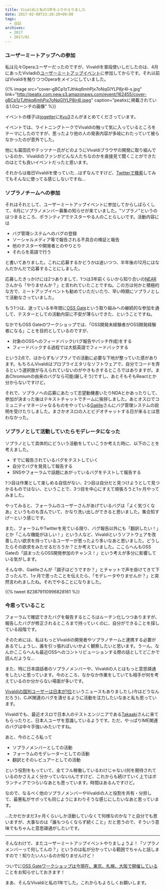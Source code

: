 ```yaml
---
title: Vivaldiと私の1年をふりかえりました
date: 2017-02-08T23:28:20+09:00
tags:
  - 日記
archives:
  - 2017
  - 2017/02
---
```


### ユーザーミートアップへの参加

私は元々Operaユーザーだったのですが、Vivaldiを普段使いしだしたのは、4月にあったVivladiの[ユーザーミートアップイベント](http://vivaldimeetup01.peatix.com)に参加してからです。それ以前はVivaldiを触りつつOperaをメインにしていました。

{{% image src="cover-gBCp1zTJthkq6mhPjx7oNqGlYLP8jr4l-s.jpg" link="http://peatix.com.new.s3.amazonaws.com/event/162455/cover-gBCp1zTJthkq6mhPjx7oNqGlYLP8jr4l.jpeg" caption="peatixに掲載されている1.0ローンチの画像" %}}

イベントの様子は[togetter](https://togetter.com/li/967261)に[Kyu3](http://kyu3.blog.jp/profile.html)さんがまとめてくださっています。

イベントでは、ライトニングトークでVivaldiの触って気に入っているところをテーマにしたのですが、思ったより他の人の発表内容が多岐にわたっていて被らなかったのが意外でした。

他にも冨田氏やテッツナー氏がどのようにVivaldiブラウザの開発に取り組んでいるのか、Vivaldiのファンがどんな人たちなのかを直接見て聞くことができたのはとても良いイベントだったと思います。

それからは毎日Vivaldiを使っていた…はずなんですけど、[Twitterで検索](https://twitter.com/search?q=vivaldi%20OR%20ビバルディ%20OR%20タイリング%20OR%20タブスタッキング%20from%3Aknokmki612%20since%3A2016-04-26%20until%3A2016-11-01&src=typd)してみてもそんなに使ってる感じしないですね…

### ソプラノチームへの参加

それはそれとして、ユーザーミートアップイベントに参加してからしばらくして、6月にソプラノメンバー募集の知らせが来ていました。"ソプラノ"というのはつまるところ、ボランティアでテスターやる人のことらしいです。活動内容には

- バグ管理システムへのバグの登録
- ソーシャルメディア等で報告される不具合の検証と報告
- 他のテスターや開発者とのやりとり
- それらを英語で行う

と書いてありました。これに応募するかどうかは迷いつつ、半年後の12月にはなんだかんだで応募することにしました。

応募したきっかけには2つありまして、1つは3年前くらいから知り合いの[NEAR](http://libreproducts.info)さんから「やりませんか？」と言われていたことですね。この方は何かと積極的な方で、ミートアップイベントも勧めていただいたり、早い時期にソプラノとして活動なさっていました。

もう1つは、迷っている半年間に[OSS Gate](http://oss-gate.github.io)という取り組みへの継続的な参加を通して、テスターとしての活動内容に不安が薄らいできた、ということですね。

なかでもOSS Gateのワークショップでは、「OSS開発未経験者がOSS開発経験者になる」ことを目的としているのですが、

- 対象のOSSへのフィードバック(バグ報告やパッチ作成)をする
- フィードバックする過程では大抵英語でフィードバックする

という2点で、はからずもソプラノでの活動に必要な下地が整っていた感があります。もちろんVivaldiはプロプライエタリなソフトウェアで、自分でコードを弄るという選択肢が与えられていないのがやきもきするところではありますが。まあChromiumの由来のバグなら可能(厳しそう)ですし、あとそもそもReactとか分からないですけど。

それで、ソプラノへの応募にあたって志望動機書いたりNDAとかあったりして、参加が決まった後はテキストチャットでチームに挨拶しました。あとオスロでコミュニティマネージャなるものをやっている[Gaëlle](https://forum.vivaldi.net/user/gaelle)さんにバグ管理システムの説明を受けたりしました。まさかオスロの人とビデオチャットする日が来るとは思わなかった。

### ソプラノとして活動していたらモデレータになった

ソプラノとして具体的にどういう活動をしていこうか考えた時に、以下のことを考えました。

- すでに報告されているバグをテストしていく
- 自分でバグを発見して報告する
- SNSやフォーラムで話題にあがっているバグをテストして報告する

1つ目は作業として楽しめる自信がない、2つ目は自分だと見つけようとして見つかるものではない、ということで、3つ目を中心にすえて頑張ろうと1ヶ月やってみました。

やってみると、フォーラムのユーザーさんがあげているバグは「よく気づくなあ」というものも含んでいて、かなり洗い出しができると思いました。集合知すげーという感じです。

また、フォーラムやTwitterを見ている限り、バグ報告以外にも「翻訳したい！」とか「こんな機能がほしい！」という人など、Vivaldiというソフトウェアを改善したい欲求を持っているユーザーが思ったより多いなあと思いました。どうしたらその欲求をみたせるだろうか？とか考えていました。ここらへんもOSS Gateの「詰まったらOSS開発参加のチャンス！」という考えが多分に影響している気がします。

そんな中、Gaëlleさんが「調子はどうですか？」とチャットで声を掛けてきて下さったんで、1ヶ月で思ったことを伝えたら、「モデレータやりませんか？」と突然言われましたね。それでやることになりました。

{{% tweet 823879110996828161 %}}

### 今思っていること

フォーラムで確認できたバグを報告するところはルーチン化しつつありますが、報告したバグが修正されるところまで持っていくのに、自分ができることを探している段階です。

そのためには、私はもっとVivaldiの開発者やソプラノチームと連携する必要があるでしょうし、誰を引っ張ればいいかよく観察したいと思います。うーん、なんかここらへんも最近OSSへのコントリビューションする際の話としてどこかで読んだような…

また、特に日本語話者のソプラノメンバーや、Vivaldiの人とはもっと意思疎通をしたいと思っています。今のところ、なかなか作業をしていても相手が何を考えているのか分からない場面が多いです。

[Vivaldiの国別ユーザーは日本が1位](http://news.mynavi.jp/articles/2017/01/07/vivaldi_tomita_2016/)というニュースもありましたし(今はどうなんだろう)、CJK関連のバグを潰せるように活動を注力したいなあと私も思っています。

Vivaldiでも、最近オスロで日本人のテストエンジニアである[Takaaki](https://forum.vivaldi.net/user/takaaki)さんに来てもらったりと、日本人ユーザを意識しているようです。ただ、やっぱりIME関連のバグは中々手強いみたいですね。

あと、今のところ私って

- ソプラノメンバーとしての活動
- フォーラムのモデレーターとしての活動
- 翻訳とそのレビュアーとしての活動

という役割をもっていて、全てフル稼働しているわけじゃない(何を期待されているのかさえよく分かっていない)んですけど、これからも続けていく上ではボランティアでつらいなあとも思っています。時間はあるんですけど。

なので、なるべく他のソプラノメンバーやVivaldiの人と役割を共有・分担して、最悪私がサボっても同じようにまわりそうな感じにしたいなあと思っています。

…たかだかまだ3ヶ月くらいしか活動していなくて何様なのかな？と自分でも思いますが、大事なのは「誰もつらくならず続くこと」だと思うので、そういう意味でもちゃんと意思疎通がしたいです。

-----

そんなわけで、またユーザーミートアップイベントやりましょうよ！「ソプラノメンバーって何してんの？」というのは私が分かっている範囲でちゃんと話しますので！知りたい人いるのか知りませんけど！

ついでに[OSS Gateワークショップは今現在、東京、札幌、大阪で開催している](https://oss-gate.doorkeeper.jp)ことをお知らせしておきます！

まあ、そんなVivaldiと私の1年でした。これからもよろしくお願いします。
